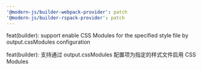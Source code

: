```yaml
---
'@modern-js/builder-webpack-provider': patch
'@modern-js/builder-rspack-provider': patch
---
```


feat(builder): support enable CSS Modules for the specified style file by output.cssModules configuration

feat(builder): 支持通过 output.cssModules 配置项为指定的样式文件启用 CSS Modules
